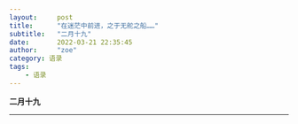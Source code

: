 ```yaml
---
layout:     post
title:      "在迷茫中前进，之于无舵之船……"
subtitle:   "二月十九"
date:       2022-03-21 22:35:45
author:     "zoe"
category: 语录
tags:
    - 语录
---
```


**二月十九**

***
